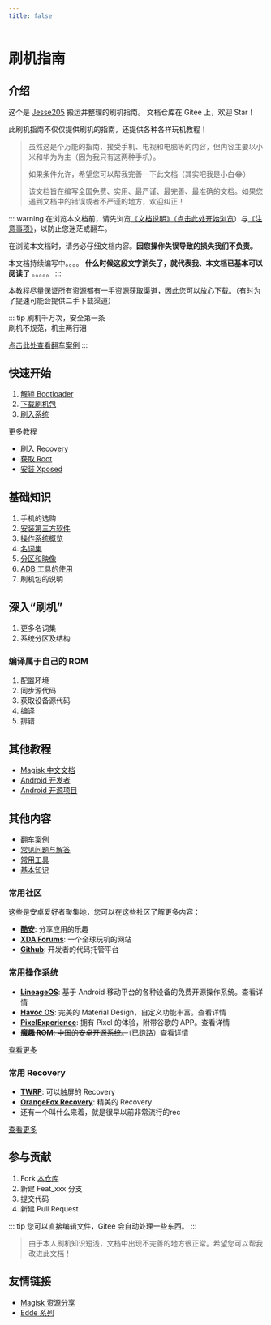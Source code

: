 ```yaml
---
title: false
---
```


# 刷机指南

## 介绍

这个是 [Jesse205](https://gitee.com/Jesse205) 搬运并整理的刷机指南。
文档仓库在 Gitee 上，欢迎 Star！

此刷机指南不仅仅提供刷机的指南，还提供各种各样玩机教程！

> 虽然这是个万能的指南，接受手机、电视和电脑等的内容，但内容主要以小米和华为为主（因为我只有这两种手机）。
>
> 如果条件允许，希望您可以帮我完善一下此文档（其实吧我是小白😂）
>
> 该文档旨在编写全国免费、实用、最严谨、最完善、最准确的文档。如果您遇到文档中的错误或者不严谨的地方，欢迎纠正！

::: warning
在浏览本文档前，请先浏览[《文档说明》（点击此处开始浏览](./faq/documents.md)）与[《注意事项》](./normal/note.md)，以防止您迷茫或翻车。

在浏览本文档时，请务必仔细文档内容。**因您操作失误导致的损失我们不负责。**

本文档持续编写中。。。。 **什么时候这段文字消失了，就代表我、本文档已基本可以阅读了** 。。。。。
:::

本教程尽量保证所有资源都有一手资源获取渠道，因此您可以放心下载。（有时为了提速可能会提供二手下载渠道）

::: tip
刷机千万次，安全第一条<br>
刷机不规范，机主两行泪

[点击此处查看翻车案例](./rollover/index.md)
:::

## 快速开始

1. [解锁 Bootloader](./fast/unlock/index.md)
2. [下载刷机包](./fast/download/index.md)
3. [刷入系统](./fast/flash/system.md)

更多教程

* [刷入 Recovery](./fast/flash/recovery.md)
* [获取 Root](./fast/install/root/index.md)
* [安装 Xposed](./fast/install/xposed/index.md)

## 基础知识

1. 手机的选购
2. [安装第三方软件](./normal/installApk/index.md) <Badge type="tip" text="不通过自带的应用市场" />
3. [操作系统概览](./normal/systems/index.md)
4. [名词集](./normal/noun.md)
5. [分区和映像](./normal/partitions/index.md)
6. [ADB 工具的使用](./normal/danger_permissions/adb/index.md)
7. 刷机包的说明

## 深入“刷机”

1. 更多名词集
2. 系统分区及结构

### 编译属于自己的 ROM

1. 配置环境
2. 同步源代码
3. 获取设备源代码
4. 编译
5. 排错

## 其他教程

* [Magisk 中文文档](https://jesse205.github.io/MagiskChineseDocument/ )<Badge type="tip" text="本站翻译" />
* [Android 开发者](https://developer.android.google.cn/?hl=zh-cn)
* [Android 开源项目](https://source.android.google.cn/?hl=zh-cn)

## 其他内容

* [翻车案例](./rollover/index.md)
* [常见问题与解答](./faq/index.md)
* [常用工具](./tools/index.md)
* [基本知识](./faq/knowledge.md)

### 常用社区

这些是安卓爱好者聚集地，您可以在这些社区了解更多内容：

* **[酷安](https://www.coolapk.com/)**: 分享应用的乐趣
* **[XDA Forums](https://forum.xda-developers.com/)**: 一个全球玩机的网站
* **[Github](https://github.com/)**: 开发者的代码托管平台

### 常用操作系统

* **[LineageOS](https://lineageos.org/)**: 基于 Android 移动平台的各种设备的免费开源操作系统。查看详情
* **[Havoc OS](https://havoc-os.com/)**: 完美的 Material Design，自定义功能丰富。查看详情
* **[PixelExperience](https://download.pixelexperience.org/)**: 拥有 Pixel 的体验，附带谷歌的 APP。查看详情
* ~~**[魔趣 ROM](https://www.mokeedev.com/)**: 中国的安卓开源系统。~~（已跑路）查看详情

[查看更多](./normal/systems/index.md)

### 常用 Recovery

* **[TWRP](https://twrp.me/)**: 可以触屏的 Recovery
* **[OrangeFox Recovery](https://wiki.orangefox.tech/en/home)**: 精美的 Recovery
* 还有一个叫什么来着，就是很早以前非常流行的rec

[查看更多](./normal/recoveries/index.md)

## 参与贡献

1. Fork [本仓库](https://gitee.com/Jesse205/FlashAndroidDevicesGuidelines)
2. 新建 Feat_xxx 分支
3. 提交代码
4. 新建 Pull Request

::: tip
您可以直接编辑文件，Gitee 会自动处理一些东西。
:::

> 由于本人刷机知识短浅，文档中出现不完善的地方很正常。希望您可以帮我改进此文档！

## 友情链接

* [Magisk 资源分享](https://main.suchenqaq.club/)
* [Edde 系列](https://jesse205.github.io/)
